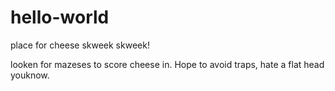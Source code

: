 # hello-world
place for cheese
skweek skweek! 


looken for mazeses to score cheese in. 
Hope to avoid traps, hate a flat head youknow.
